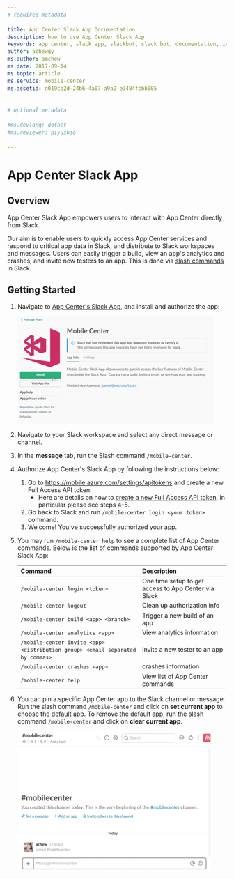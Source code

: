 ```yaml
---
# required metadata

title: App Center Slack App Documentation
description: how to use App Center Slack App
keywords: app center, slack app, slackbot, slack bot, documentation, integration, slack
author: achewqy
ms.author: amchew
ms.date: 2017-09-14
ms.topic: article
ms.service: mobile-center
ms.assetid: d019ce2d-24b6-4a07-a9a2-e3484fcbb005


# optional metadata

#ms.devlang: dotnet
#ms.reviewer: piyushjo

---
```


# App Center Slack App

## Overview 

App Center Slack App empowers users to interact with App Center directly from Slack. 

Our aim is to enable users to quickly access App Center services and respond to critical app data in Slack, and distribute to Slack workspaces and messages. Users can easily trigger a build, view an app's analytics and crashes, and invite new testers to an app. This is done via [slash commands](https://api.slack.com/slash-commands) in Slack. 


## Getting Started

1. Navigate to [App Center's Slack App](https://slack.com/apps/A5ZK2MYJC), and install and authorize the app:  

	![How to add install App Center's Slack App](media/installSlackApp.gif)

1. Navigate to your Slack workspace and select any direct message or channel.

1. In the **message** tab, run the Slash command `/mobile-center`.

1. Authorize App Center's Slack App by following the instructions below:

	1. Go to https://mobile.azure.com/settings/apitokens and create a new Full Access API token.
		- Here are details on how to [create a new Full Access API token](https://docs.microsoft.com/mobile-center/api-docs/), in particular please see steps 4-5.
	1. Go back to Slack and run `/mobile-center login <your token>` command.
	1. Welcome! You've successfully authorized your app.
	
1. You may run `/mobile-center help` to see a complete list of App Center commands. Below is the list of commands supported by App Center Slack App:
	
	| Command       | Description           | 
	|---	|---	|
	| `/mobile-center login <token>` | One time setup to get access to App Center via Slack | 
	| `/mobile-center logout`      | Clean up authorization info     |  
	| `/mobile-center build <app> <branch>` | Trigger a new build of an app      |    
	| `/mobile-center analytics <app>`     | View analytics information | 
	| `/mobile-center invite <app> <distribution group> <email separated by commas>`  | Invite a new tester to an app|   
	| `/mobile-center crashes <app>`      |   crashes information | 
	| `/mobile-center help`      |   View list of App Center commands|  

1. You can pin a specific App Center app to the Slack channel or message. Run the slash command `/mobile-center` and click on **set current app** to choose the default app. To remove the default app, run the slash command `/mobile-center` and click on **clear current app**.  

	![How to pin a specific App Center app to the Slack channel](media/pinSpecificAppToSlackChannel.gif)

